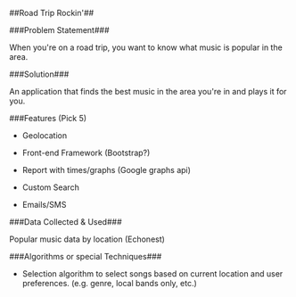 ##Road Trip Rockin'##

###Problem Statement###

When you're on a road trip, you want to know what music is popular in the 
area.

###Solution###

An application that finds the best music in the area you're in and plays it
 for you.

###Features (Pick 5)

* Geolocation

* Front-end Framework (Bootstrap?)

* Report with times/graphs (Google graphs api)

* Custom Search

* Emails/SMS

###Data Collected & Used###

Popular music data by location (Echonest)

###Algorithms or special Techniques###

* Selection algorithm to select songs based on current location and user
preferences. (e.g. genre, local bands only, etc.)

